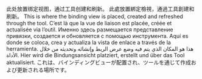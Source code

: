 ﻿此处放置绑定视图，通过工具创建和刷新。
此處放置綁定檢視，通過工具創建和刷新。
This is where the binding view is placed, created and refreshed through the tool.
C’est là que la vue de liaison est placée, créée et actualisée via l’outil.
Именно здесь размещается представление привязки, создается и обновляется с помощью инструмента.
Aquí es donde se coloca, crea y actualiza la vista de enlace a través de la herramienta.
هذا هو المكان الذي يتم فيه وضع عرض الربط وإنشائه وتحديثه من خلال الأداة.
Hier wird die Bindungsansicht platziert, erstellt und über das Tool aktualisiert.
これは、バインディングビューが配置され、ツールを通じて作成および更新される場所です。